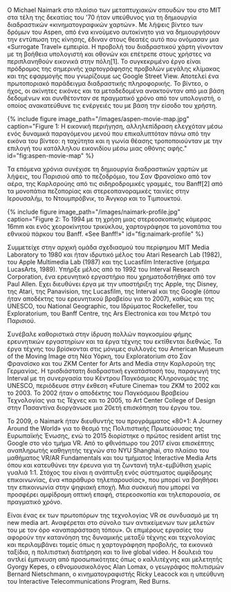 Ο Michael Naimark στο πλαίσιο των μεταπτυχιακών σπουδών του στο ΜΙΤ στα τέλη της δεκατίας του '70 ήταν υπεύθυνος για τη δημιουργία διαδραστικών «κινηματογραφικών χαρτών». Με λήψεις βίντεο των δρόμων του Aspen, από ένα κινούμενο αυτοκίνητο για να δημιουργήσουν την εντύπωση της κίνησης, έδιναν στους θεατές αυτό που ονόμασαν μια «Surrogate Travel» εμπειρία. Η προβολή του διαδραστικού χάρτη γίνονταν με τη βοήθεια υπολογιστή και οθονών και επέτρεπε στους χρήστες να περιπλανηθούν εικονικά στην πόλη[1]. Το συγκεκριμένο έργο είναι πρόδρομος της σημερινής χαρτογράφησης προβολών μεγάλης κλίμακας και της εφαρμογής που γνωρίζουμε ως Google Street View. Αποτελεί ένα πρωτοποριακό παράδειγμα διαδραστικής πληροφορικής. Το βίντεο, ο ήχος, οι ακίνητες εικόνες και τα μεταδεδομένα ανακτούνταν από μια βάση δεδομένων και συνθέτονταν σε πραγματικό χρόνο από τον υπολογιστή, ο οποίος ανακατεύθυνε τις ενέργειές του με βάση την είσοδο του χρήστη.

{% include figure image_path="/images/aspen-movie-map.jpg" caption="Figure 1: Η εικονική περιήγηση, αλληλεπίδραση ελεγχόταν μέσω ενός δυναμικά παραγόμενου μενού που επικαλυπτόταν πάνω από την εικόνα του βίντεο: η ταχύτητα και η γωνία θέασης τροποποιούνταν με την επιλογή του κατάλληλου εικονιδίου μέσω μιας οθόνης αφής." id="fig:aspen-movie-map" %}

Τα επόμενα χρόνια συνέχισε τη δημιουργία διαδραστικών χαρτών με λήψεις, του Παρισιού από το πεζοδρόμιο, του Σαν Φρανσίσκο από τον αέρα, της Καρλσρούης από τις σιδηροδρομικές γραμμές, του Banff[2] από τα μονοπάτια πεζοπορίας και στερεοπανοραμικές ταινίες στην Ιερουσαλήμ, το Ντουμπρόβνικ, το Άνγκορ και το Τιμπουκτού.

{% include figure image_path="/images/naimark-profile.jpg" caption="Figure 2: To 1994 με τη χρήση μιας στερεοσκοπικής κάμερας 16mm και ενός χεοροκίνητου τρικύκλου, χαρτογράφησε τα μονοπάτια του εθνικού πάρκου του Banff. «See Banff!»" id="fig:naimark-profile" %}

Συμμετείχε στην αρχική ομάδα σχεδιασμού του περίφημου MIT Media Laboratory το 1980 και ήταν ιδρυτικό μέλος του Atari Research Lab (1982), του Apple Multimedia Lab (1987) και της Lucasfilm Interactive (σήμερα LucasArts, 1989). Υπήρξε μέλος από το 1992 του Interval Research Corporation, ένα ερευνητικό εργαστήριο που χρηματοδοτήθηκε από τον Paul Allen. Εχει διευθύνει έργα με την υποστήριξη της Apple, της Disney, της Atari, της Panavision, της Lucasfilm, της Interval και της Google (όπου ήταν αποδέκτης του ερευνητικού βραβείου για το 2007), καθώς και της UNESCO, του National Geographic, του Ιδρύματος Rockefeller, του Exploratorium, του Banff Centre, της Ars Electronica και του Μετρό του Παρισιού. 

Συνέβαλε καθοριστικά στην ίδρυση πολλών παγκοσμίου φήμης ερευνητικών εργαστηρίων και τα έργα τέχνης του εκτίθενται διεθνώς. Τα έργα τέχνης του βρίσκονται στις μόνιμες συλλογές του American Museum of the Moving Image στη Νέα Υόρκη, του Exploratorium στο Σαν Φρανσίσκο και του ZKM Center for Arts and Media στην Καρλσρούη της Γερμανίας. Η τρισδιάστατη διαδραστική εγκατάστασή του, παραγωγή της Interval με τη συνεργασία του Κέντρου Παγκόσμιας Κληρονομιάς της UNESCO, περιόδευσε στην έκθεση «Future Cinema» του ZKM το 2002 και το 2003. Το 2002 ήταν ο αποδέκτης του Παγκόσμιου Βραβείου Τεχνολογίας για τις Τέχνες και το 2005, το Art Center College of Design στην Πασαντίνα διοργάνωσε μια 20ετή επισκόπηση του έργου του.

Το 2009, ο Naimark ήταν διευθυντής του προγράμματος «80+1: A Journey Around the World» για το θεσμό της Πολιτιστικής Πρωτεύουσας της Ευρωπαϊκής Ένωσης, ενώ το 2015 διορίστηκε ο πρώτος resident artist της Google στο νέο τμήμα VR. Από το φθινόπωρο του 2017 είναι επισκέπτης αναπληρωτής καθηγητής τεχνών στο NYU Shanghai, στο πλαίσιο του μαθήματος VR/AR Fundamentals και του τμήματος Interactive Media Arts όπου και κατευθύνει την έρευνα για τη ζωντανή τηλε-εμβύθιση χωρίς γυαλιά 1:1. Στόχος του είναι η ανάπτυξη ενός σύστηματος αμφίδρομης επικοινωνίας, ένα «παράθυρο τηλεπαρουσίας», που μπορεί να βοηθήσει την επικοινωνία στην ψηφιακή εποχή. Μια συσκευή που μπορεί να προσφέρει αμφίδρομη οπτική επαφή, στερεοσκοπία και τηλεπαρουσία, σε πραγματικό χρόνο.

Είναι ένας εκ των πρωτοπόρων της τεχνολογίας VR σε συνδυασμό με τη new media art. Αναφέρεται στο σύνολο των αντικείμενων των μελετών του με τον όρο «αναπαράσταση τόπου». Οι επιμέρους εργασίες του αφορούν την κατανόηση της δυναμικής μεταξύ τέχνης και τεχνολογίας και περιλαμβάνει τομείς όπως η χαρτογράφηση προβολής, τα εικονικά ταξίδια, η πολιτιστική διατήρηση και το live global video. Η δουλειά του αντλεί έμπνευση από προσωπικότητες όπως ο καλλιτέχνης και μελετητής Gyorgy Kepes, ο εθνομουσικολόγος Alan Lomax, ο γεωγράφος πολιτισμών Bernard Nietschmann, ο κινηματογραφιστής Ricky Leacock και η υπεύθυνη του Interactive Telecommunications Program, Red Burns.

[^1]: fig:aspen-movie-map
[^2]: fig:naimark-profile


